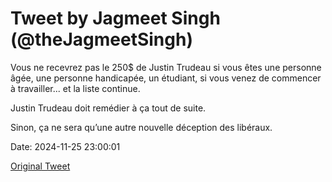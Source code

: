 # Tweet by Jagmeet Singh (@theJagmeetSingh)

Vous ne recevrez pas le 250$ de Justin Trudeau si vous êtes une personne âgée, une personne handicapée, un étudiant, si vous venez de commencer à travailler... et la liste continue.

Justin Trudeau doit remédier à ça tout de suite.

Sinon, ça ne sera qu’une autre nouvelle déception des libéraux.

Date: 2024-11-25 23:00:01

[Original Tweet](https://x.com/theJagmeetSingh/status/1861183087909945727)
